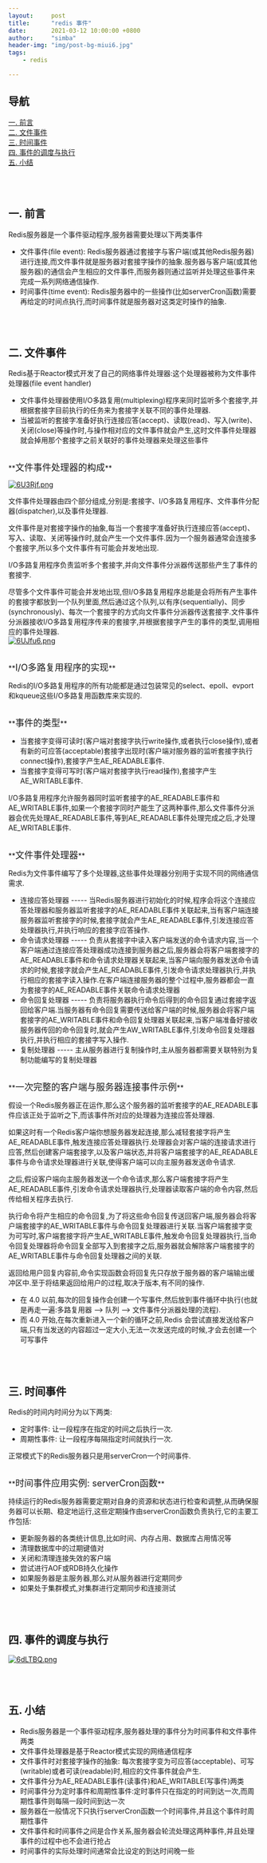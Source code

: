 ```yaml
---
layout:     post
title:      "redis 事件"
date:       2021-03-12 10:00:00 +0800
author:     "simba"
header-img: "img/post-bg-miui6.jpg"
tags:
    - redis

---
```




## 导航
[一. 前言](#jump1)
<br>
[二. 文件事件](#jump2)
<br>
[三. 时间事件](#jump3)
<br>
[四. 事件的调度与执行](#jump4)
<br>
[五. 小结](#jump5)
<br>








<br><br>
## <span id="jump1">一. 前言</span>

Redis服务器是一个事件驱动程序,服务器需要处理以下两类事件
* 文件事件(file event): Redis服务器通过套接字与客户端(或其他Redis服务器)进行连接,而文件事件就是服务器对套接字操作的抽象.服务器与客户端(或其他服务器)的通信会产生相应的文件事件,而服务器则通过监听并处理这些事件来完成一系列网络通信操作.
* 时间事件(time event): Redis服务器中的一些操作(比如serverCron函数)需要再给定的时间点执行,而时间事件就是服务器对这类定时操作的抽象.



<br><br>
## <span id="jump2">二. 文件事件</span>

Redis基于Reactor模式开发了自己的网络事件处理器:这个处理器被称为文件事件处理器(file event handler)
* 文件事件处理器使用I/O多路复用(multiplexing)程序来同时监听多个套接字,并根据套接字目前执行的任务来为套接字关联不同的事件处理器.
* 当被监听的套接字准备好执行连接应答(accept)、读取(read)、写入(write)、关闭(close)等操作时,与操作相对应的文件事件就会产生,这时文件事件处理器就会掉用那个套接字之前关联好的事件处理器来处理这些事件


<br>
**<font size="4">文件事件处理器的构成</font>** <br>

[![6U3Rjf.png](https://s3.ax1x.com/2021/03/12/6U3Rjf.png)](https://imgtu.com/i/6U3Rjf)

文件事件处理器由四个部分组成,分别是:套接字、I/O多路复用程序、文件事件分配器(dispatcher),以及事件处理器.<br>

文件事件是对套接字操作的抽象,每当一个套接字准备好执行连接应答(accept)、写入、读取、关闭等操作时,就会产生一个文件事件.因为一个服务器通常会连接多个套接字,所以多个文件事件有可能会并发地出现.<br>

I/O多路复用程序负责监听多个套接字,并向文件事件分派器传送那些产生了事件的套接字.<br>

尽管多个文件事件可能会并发地出现,但I/O多路复用程序总能是会将所有产生事件的套接字都放到一个队列里面,然后通过这个队列,以有序(sequentially)、同步(synchronously)、每次一个套接字的方式向文件事件分派器传送套接字.文件事件分派器接收I/O多路复用程序传来的套接字,并根据套接字产生的事件的类型,调用相应的事件处理器.<br>
[![6UJfu6.png](https://s3.ax1x.com/2021/03/12/6UJfu6.png)](https://imgtu.com/i/6UJfu6)


<br>
**<font size="4">I/O多路复用程序的实现</font>** <br>

Redis的I/O多路复用程序的所有功能都是通过包装常见的select、epoll、evport和kqueue这些I/O多路复用函数库来实现的.


<br>
**<font size="4">事件的类型</font>** <br>

* 当套接字变得可读时(客户端对套接字执行write操作,或者执行close操作),或者有新的可应答(acceptable)套接字出现时(客户端对服务器的监听套接字执行connect操作),套接字产生AE_READABLE事件.
* 当套接字变得可写时(客户端对套接字执行read操作),套接字产生AE_WRITABLE事件.

I/O多路复用程序允许服务器同时监听套接字的AE_READABLE事件和AE_WRITABLE事件,如果一个套接字同时产能生了这两种事件,那么文件事件分派器会优先处理AE_READABLE事件,等到AE_READABLE事件处理完成之后,才处理AE_WRITABLE事件.


<br>
**<font size="4">文件事件处理器</font>** <br>

Redis为文件事件编写了多个处理器,这些事件处理器分别用于实现不同的网络通信需求.
* 连接应答处理器 ----- 当Redis服务器进行初始化的时候,程序会将这个连接应答处理器和服务器监听套接字的AE_READABLE事件关联起来,当有客户端连接服务器监听套接字的时候,套接字就会产生AE_READABLE事件,引发连接应答处理器执行,并执行响应的套接字应答操作.
* 命令请求处理器 ----- 负责从套接字中读入客户端发送的命令请求内容,当一个客户端通过连接应答处理器成功连接到服务器之后,服务器会将客户端套接字的AE_READABLE事件和命令请求处理器关联起来,当客户端向服务器发送命令请求的时候,套接字就会产生AE_READABLE事件,引发命令请求处理器执行,并执行相应的套接字读入操作.在客户端连接服务器的整个过程中,服务器都会一直为套接字的AE_READABLE事件关联命令请求处理器
* 命令回复处理器 ----- 负责将服务器执行命令后得到的命令回复通过套接字返回给客户端.当服务器有命令回复需要传送给客户端的时候,服务器会将客户端套接字的AE_WRITABLE事件和命令回复处理器关联起来,当客户端准备好接收服务器传回的命令回复时,就会产生AW_WRITABLE事件,引发命令回复处理器执行,并执行相应的套接字写入操作.
* 复制处理器 ----- 主从服务器进行复制操作时,主从服务器都需要关联特别为复制功能编写的复制处理器


<br>
**<font size="4">一次完整的客户端与服务器连接事件示例</font>** <br>

假设一个Redis服务器正在运作,那么这个服务器的监听套接字的AE_READABLE事件应该正处于监听之下,而该事件所对应的处理器为连接应答处理器.<br>

如果这时有一个Redis客户端你想服务器发起连接,那么减轻套接字将产生AE_READABLE事件,触发连接应答处理器执行.处理器会对客户端的连接请求进行应答,然后创建客户端套接字,以及客户端状态,并将客户端套接字的AE_READABLE事件与命令请求处理器进行关联,使得客户端可以向主服务器发送命令请求.<br>

之后,假设客户端向主服务器发送一个命令请求,那么客户端套接字将产生AE_READABLE事件,引发命令请求处理器执行,处理器读取客户端的命令内容,然后传给相关程序去执行.<br>

执行命令将产生相应的命令回复,为了将这些命令回复传送回客户端,服务器会将客户端套接字的AE_WRITABLE事件与命令回复处理器进行关联.当客户端套接字变为可写时,客户端套接字将产生AE_WRITABLE事件,触发命令回复处理器执行,当命令回复处理器将命令回复全部写入到套接字之后,服务器就会解除客户端套接字的AE_WRITABLE事件与命令回复处理器之间的关联.<br>

返回给用户回复内容前,命令实现函数会将回复先只存放于服务器的客户端输出缓冲区中.至于将结果返回给用户的过程,取决于版本,有不同的操作.<br>

* 在 4.0 以前,每次的回复操作会创建一个写事件,然后放到事件循环中执行(也就是再走一遍:多路复用器 --> 队列 --> 文件事件分派器处理的流程).
* 而 4.0 开始,在每次重新进入一个新的循环之前,Redis 会尝试直接发送给客户端,只有当发送的内容超过一定大小,无法一次发送完成的时候,才会去创建一个可写事件



<br><br>
## <span id="jump3">三. 时间事件</span>

Redis的时间内时间分为以下两类:
* 定时事件: 让一段程序在指定的时间之后执行一次.
* 周期性事件: 让一段程序每隔指定时间就执行一次.

正常模式下的Redis服务器只是用serverCron一个时间事件.<br>


<br>
**<font size="4">时间事件应用实例: serverCron函数</font>** <br>

持续运行的Redis服务器需要定期对自身的资源和状态进行检查和调整,从而确保服务器可以长期、稳定地运行,这些定期操作由serverCron函数负责执行,它的主要工作包括:
* 更新服务器的各类统计信息,比如时间、内存占用、数据库占用情况等
* 清理数据库中的过期键值对
* 关闭和清理连接失效的客户端
* 尝试进行AOF或RDB持久化操作
* 如果服务器是主服务器,那么对从服务器进行定期同步
* 如果处于集群模式,对集群进行定期同步和连接测试



<br><br>
## <span id="jump4">四. 事件的调度与执行</span>

[![6dLTBQ.png](https://s3.ax1x.com/2021/03/13/6dLTBQ.png)](https://imgtu.com/i/6dLTBQ)



<br><br>
## <span id="jump5">五. 小结</span>

* Redis服务器是一个事件驱动程序,服务器处理的事件分为时间事件和文件事件两类
* 文件事件处理器是基于Reactor模式实现的网络通信程序
* 文件事件时对套接字操作的抽象: 每次套接字变为可应答(acceptable)、可写(writable)或者可读(readable)时,相应的文件事件就会产生.
* 文件事件分为AE_READABLE事件(读事件)和AE_WRITABLE(写事件)两类
* 时间事件分为定时事件和周期性事件:定时事件只在指定的时间到达一次,而周期性事件则每隔一段时间到达一次
* 服务器在一般情况下只执行serverCron函数一个时间事件,并且这个事件时周期性事件
* 文件事件和时间事件之间是合作关系,服务器会轮流处理这两种事件,并且处理事件的过程中也不会进行抢占
* 时间事件的实际处理时间通常会比设定的到达时间晚一些